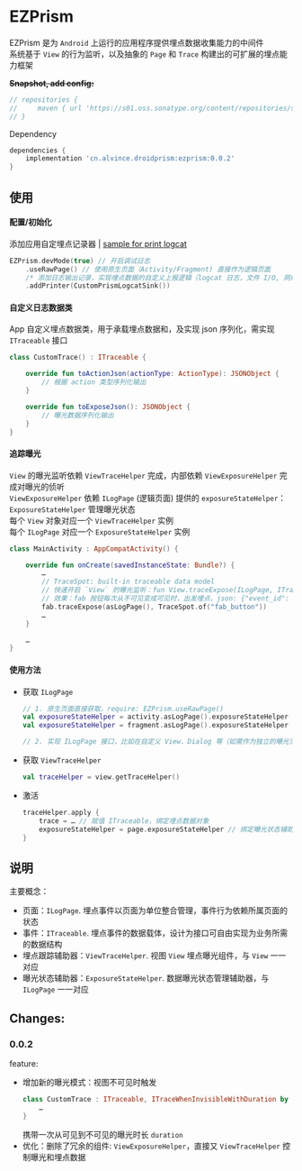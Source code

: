 EZPrism
===

EZPrism 是为 `Android` 上运行的应用程序提供埋点数据收集能力的中间件  
系统基于 `View` 的行为监听，以及抽象的 `Page` 和 `Trace` 构建出的可扩展的埋点能力框架

__~~Snapshot, add config:~~__
```groovy
// repositories {
//     maven { url 'https://s01.oss.sonatype.org/content/repositories/snapshots/' }
// }
```

Dependency
```groovy
dependencies {
    implementation 'cn.alvince.droidprism:ezprism:0.0.2'
}
```

使用
---

#### 配置/初始化

添加应用自定埋点记录器 | [sample for print logcat](app/src/main/java/cn/alvince/droidprism/sample/log/CustomPrismLogcatSink.kt)

```kotlin
EZPrism.devMode(true) // 开启调试日志
    .useRawPage() // 使用原生页面（Activity/Fragment) 直接作为逻辑页面
    /* 添加日志输出记录，实现埋点数据的自定义上报逻辑（logcat 日志，文件 I/O, 网络上传，委托三方 SDK 上报等）*/
    .addPrinter(CustomPrismLogcatSink())
```

#### 自定义日志数据类

App 自定义埋点数据类，用于承载埋点数据和，及实现 json 序列化，需实现 `ITraceable` 接口  

```kotlin
class CustomTrace() : ITraceable {

    override fun toActionJson(actionType: ActionType): JSONObject {
        // 根据 action 类型序列化输出
    }

    override fun toExposeJson(): JSONObject {
        // 曝光数据序列化输出
    }
}
```

#### 追踪曝光

`View` 的曝光监听依赖 `ViewTraceHelper` 完成，内部依赖 `ViewExposureHelper` 完成对曝光的侦听  
`ViewExposureHelper` 依赖 `ILogPage` (逻辑页面) 提供的 `exposureStateHelper`：`ExposureStateHelper` 管理曝光状态  
每个 `View` 对象对应一个 `ViewTraceHelper` 实例  
每个 `ILogPage` 对应一个 `ExposureStateHelper` 实例  

```kotlin
class MainActivity : AppCompatActivity() {

    override fun onCreate(savedInstanceState: Bundle?) {
        …
        // TraceSpot: built-in traceable data model
        // 快速开启 `View` 的曝光监听：fun View.traceExpose(ILogPage, ITraceable) 扩展的增强函数
        // 效果：fab 按钮每次从不可见变成可见时，出发埋点，json: {"event_id": "fab_button_expose"}
        fab.traceExpose(asLogPage(), TraceSpot.of("fab_button"))
        …
    }

    …
}
```

#### 使用方法

- 获取 `ILogPage`
    ```kotlin
    // 1. 原生页面直接获取，require: EZPrism.useRawPage()
    val exposureStateHelper = activity.asLogPage().exposureStateHelper
    val exposureStateHelper = fragment.asLogPage().exposureStateHelper

    // 2. 实现 ILogPage 接口，比如在自定义 View、Dialog 等（如需作为独立的曝光页面）
    ```
- 获取 `ViewTraceHelper`
    ```kotlin
    val traceHelper = view.getTraceHelper()
    ```
- 激活
    ```kotlin
    traceHelper.apply {
        trace = … // 赋值 ITraceable，绑定埋点数据对象
        exposureStateHelper = page.exposureStateHelper // 绑定曝光状态辅助器，可从 ILogPage 获取
    }
    ```

说明
---

主要概念：
- 页面：`ILogPage`. 埋点事件以页面为单位整合管理，事件行为依赖所属页面的状态
- 事件：`ITraceable`. 埋点事件的数据载体，设计为接口可自由实现为业务所需的数据结构
- 埋点跟踪辅助器：`ViewTraceHelper`. 视图 `View` 埋点曝光组件，与 `View` 一一对应
- 曝光状态辅助器：`ExposureStateHelper`. 数据曝光状态管理辅助器，与 `ILogPage` 一一对应

Changes:
---

### 0.0.2

feature:

- 增加新的曝光模式：视图不可见时触发
  ```kotlin
  class CustomTrace : ITraceable, ITraceWhenInvisibleWithDuration by SimpleDuration() {
      …
  }
  ```
  携带一次从可见到不可见的曝光时长 `duration`
- 优化：删除了冗余的组件: `ViewExposureHelper`，直接又 `ViewTraceHelper` 控制曝光和埋点数据
